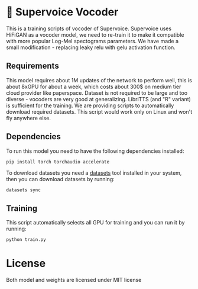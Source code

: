 # 🎤 Supervoice Vocoder

This is a training scripts of vocoder of Supervoice. Supervoice uses HiFiGAN as a vocoder model, we need to re-train it to make it compatible with more popular Log-Mel spectograms parameters. We have made a small modification - replacing leaky relu with gelu activation function.

## Requirements

This model requires about 1M updates of the network to perform well, this is about 8xGPU for about a week, which costs about 300$ on medium tier cloud provider like paperspace. Dataset is not required to be large and too diverse - vocoders are very good at generalizing. LibriTTS (and "R" variant) is sufficient for the training. We are providing scripts to automatically download required datasets. This script would work only on Linux and won't fly anywhere else.

## Dependencies

To run this model you need to have the following dependencies installed:
```
pip install torch torchaudio accelerate
```

To download datasets you need a [datasets](https://github.com/ex3ndr/datasets) tool installed in your system, then you can download datasets by running:

```bash
datasets sync
```

## Training

This script automatically selects all GPU for training and you can run it by running:

```bash
python train.py
```

# License

Both model and weights are licensed under MIT license